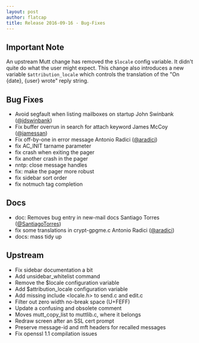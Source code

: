 ```yaml
---
layout: post
author: flatcap
title: Release 2016-09-16 - Bug-Fixes
---
```


## Important Note

An upstream Mutt change has removed the `$locale` config variable. It didn't quite do what the user might expect.
This change also introduces a new variable `$attribution_locale` which controls the translation of the "On {date}, {user} wrote" reply string.

## Bug Fixes

  - Avoid segfault when listing mailboxes on startup
    John Swinbank ([@jdswinbank](https://github.com/jdswinbank))
  - Fix buffer overrun in search for attach keyword
    James McCoy ([@jamessan](https://github.com/jamessan))
  - Fix off-by-one in error message
    Antonio Radici ([@aradici](https://github.com/aradici))
  - fix AC_INIT tarname parameter
  - fix crash when exiting the pager
  - fix another crash in the pager
  - nntp: close message handles
  - fix: make the pager more robust
  - fix sidebar sort order
  - fix notmuch tag completion

## Docs

  - doc: Removes bug entry in new-mail docs
    Santiago Torres ([@SantiagoTorres](https://github.com/SantiagoTorres))
  - fix some translations in crypt-gpgme.c
    Antonio Radici ([@aradici](https://github.com/aradici))
  - docs: mass tidy up

## Upstream

  - Fix sidebar documentation a bit
  - Add unsidebar_whitelist command
  - Remove the $locale configuration variable
  - Add $attribution_locale configuration variable
  - Add missing include <locale.h> to send.c and edit.c
  - Filter out zero width no-break space (U+FEFF)
  - Update a confusing and obsolete comment
  - Moves mutt_copy_list to muttlib.c, where it belongs
  - Redraw screen after an SSL cert prompt
  - Preserve message-id and mft headers for recalled messages
  - Fix openssl 1.1 compilation issues

